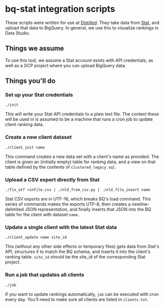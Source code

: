 # bq-stat integration scripts

These scripts were written for use at [Distilled](https://www.distilled.net/).
They take data from [Stat](https://getstat.com/), and upload that data to
BigQuery. In general, we use this to visualize rankings in Data Studio.

## Things we assume

To use this tool, we assume a Stat account exists with API credentials,
as well as a GCP project where you can upload BigQuery data.

## Things you'll do

### Set up your Stat credentials
```shell
./init
```

This will write your Stat API credentials to a plain text file. The context
these will be used in is assumed to be a machine that runs a cron job to update
client ranking data.

### Create a new client dataset
```shell
./client_init name
```

This command creates a new data set with a client's name as provided. The client
is given an (initially empty) table for ranking data, and a view on that table
defined by the contents of `clustered_legacy.sql`.

### Upload a CSV export directly from Stat
```shell
./fix_utf <infile.csv | ./nld_from_csv.py | ./nld_file_insert name
```

Stat CSV exports are in UTF-16, which breaks BQ's load command. This series of
commands makes the exports UTF-8, then creates a newline-delimited JSON
representation, and finally inserts that JSON into the BQ table for the client
with dataset `name`.

### Update a single client with the latest Stat data
```shell
./client_update name site_id
```

This (without any other side effects or temporary files) gets data from
Stat's API, structures it to match the BQ schema, and inserts it into
the client's ranking table. `site_id` should be the site_id of the 
corresponding Stat project.

### Run a job that updates all clients
```shell
./job
```

If you want to update rankings automatically, `job` can be executed
with cron every day. You'll need to make sure all clients are listed
in `clients.txt`.
